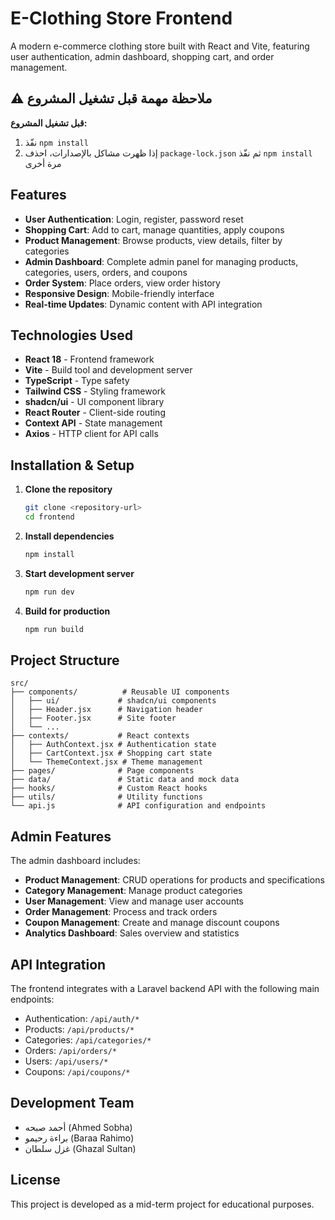 # E-Clothing Store Frontend

A modern e-commerce clothing store built with React and Vite, featuring user authentication, admin dashboard, shopping cart, and order management.

## ⚠️ ملاحظة مهمة قبل تشغيل المشروع

**قبل تشغيل المشروع:**
1. نفّذ `npm install`
2. إذا ظهرت مشاكل بالإصدارات، احذف `package-lock.json` ثم نفّذ `npm install` مرة أخرى

## Features

- **User Authentication**: Login, register, password reset
- **Shopping Cart**: Add to cart, manage quantities, apply coupons
- **Product Management**: Browse products, view details, filter by categories
- **Admin Dashboard**: Complete admin panel for managing products, categories, users, orders, and coupons
- **Order System**: Place orders, view order history
- **Responsive Design**: Mobile-friendly interface
- **Real-time Updates**: Dynamic content with API integration

## Technologies Used

- **React 18** - Frontend framework
- **Vite** - Build tool and development server
- **TypeScript** - Type safety
- **Tailwind CSS** - Styling framework
- **shadcn/ui** - UI component library
- **React Router** - Client-side routing
- **Context API** - State management
- **Axios** - HTTP client for API calls

## Installation & Setup

1. **Clone the repository**
   ```bash
   git clone <repository-url>
   cd frontend
   ```

2. **Install dependencies**
   ```bash
   npm install
   ```

3. **Start development server**
   ```bash
   npm run dev
   ```

4. **Build for production**
   ```bash
   npm run build
   ```

## Project Structure

```
src/
├── components/          # Reusable UI components
│   ├── ui/             # shadcn/ui components
│   ├── Header.jsx      # Navigation header
│   ├── Footer.jsx      # Site footer
│   └── ...
├── contexts/           # React contexts
│   ├── AuthContext.jsx # Authentication state
│   ├── CartContext.jsx # Shopping cart state
│   └── ThemeContext.jsx # Theme management
├── pages/              # Page components
├── data/               # Static data and mock data
├── hooks/              # Custom React hooks
├── utils/              # Utility functions
└── api.js              # API configuration and endpoints
```

## Admin Features

The admin dashboard includes:
- **Product Management**: CRUD operations for products and specifications
- **Category Management**: Manage product categories
- **User Management**: View and manage user accounts
- **Order Management**: Process and track orders
- **Coupon Management**: Create and manage discount coupons
- **Analytics Dashboard**: Sales overview and statistics

## API Integration

The frontend integrates with a Laravel backend API with the following main endpoints:
- Authentication: `/api/auth/*`
- Products: `/api/products/*`
- Categories: `/api/categories/*`
- Orders: `/api/orders/*`
- Users: `/api/users/*`
- Coupons: `/api/coupons/*`

## Development Team

- أحمد صبحه (Ahmed Sobha)
- براءة رحيمو (Baraa Rahimo)
- غزل سلطان (Ghazal Sultan)

## License

This project is developed as a mid-term project for educational purposes.
